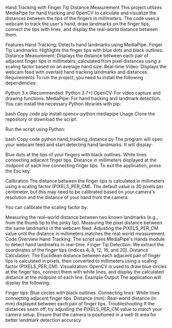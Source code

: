 Hand Tracking with Finger Tip Distance Measurement
This project utilizes MediaPipe for hand tracking and OpenCV to calculate and visualize the distances between the tips of the fingers in millimeters. The code uses a webcam to track the user's hand, draw landmarks on the finger tips, connect the tips with lines, and display the real-world distance between them.

Features
Hand Tracking: Detects hand landmarks using MediaPipe.
Finger Tip Landmarks: Highlights the finger tips with blue dots and black outlines.
Distance Measurement: Displays the distance between each pair of adjacent finger tips in millimeters, calculated from pixel distances using a scaling factor based on an average hand size.
Real-time Video: Displays the webcam feed with overlaid hand tracking landmarks and distances.
Requirements
To run the project, you need to install the following dependencies:

Python 3.x (Recommended: Python 3.7+)
OpenCV: For video capture and drawing functions.
MediaPipe: For hand tracking and landmark detection.
You can install the necessary Python libraries with pip:

bash
Copy code
pip install opencv-python mediapipe
Usage
Clone the repository or download the script.

Run the script using Python:

bash
Copy code
python hand_tracking_distance.py
The program will open your webcam feed and start detecting hand landmarks. It will display:

Blue dots at the tips of your fingers with black outlines.
White lines connecting adjacent finger tips.
Distance in millimeters displayed at the midpoint of each line connecting finger tips.
To exit the application, press the Esc key.

Calibration
The distance between the finger tips is calculated in millimeters using a scaling factor (PIXELS_PER_CM). The default value is 30 pixels per centimeter, but this may need to be calibrated based on your camera's resolution and the distance of your hand from the camera.

You can calibrate the scaling factor by:

Measuring the real-world distance between two known landmarks (e.g., from the thumb tip to the pinky tip).
Measuring the pixel distance between the same landmarks in the webcam feed.
Adjusting the PIXELS_PER_CM value until the distance in millimeters matches the real-world measurement.
Code Overview
Hand Tracking: The script uses MediaPipe's Hands module to detect hand landmarks in real-time.
Finger Tip Detection: We extract the coordinates of the finger tips (indices 4, 8, 12, 16, and 20).
Distance Calculation: The Euclidean distance between each adjacent pair of finger tips is calculated in pixels, then converted to millimeters using a scaling factor (PIXELS_PER_CM).
Visualization: OpenCV is used to draw blue circles at the finger tips, connect them with white lines, and display the calculated distance at the midpoint of each line.
Example Output
The application will display the following:

Finger tips: Blue circles with black outlines.
Connecting lines: White lines connecting adjacent finger tips.
Distance (mm): Real-world distance (in mm) displayed between each pair of finger tips.
Troubleshooting
If the distances seem off, try adjusting the PIXELS_PER_CM value to match your camera setup.
Ensure that the camera is positioned in a well-lit area for better landmark detection accuracy.
